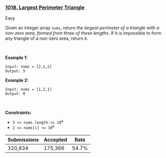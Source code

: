 ### [1018. Largest Perimeter Triangle](https://leetcode.com/problems/largest-perimeter-triangle/)

Easy

Given an integer array `` nums ``, return _the largest perimeter of a triangle with a non-zero area, formed from three of these lengths_. If it is impossible to form any triangle of a non-zero area, return `` 0 ``.

 

<strong class="example">Example 1:</strong>

```
Input: nums = [2,1,2]
Output: 5
```

<strong class="example">Example 2:</strong>

```
Input: nums = [1,2,1]
Output: 0
```

 

__Constraints:__

*   <code>3 <= nums.length <= 10<sup>4</sup></code>
*   <code>1 <= nums[i] <= 10<sup>6</sup></code>

| Submissions    | Accepted     | Rate   |
| -------------- | ------------ | ------ |
| 320,834 | 175,366 | 54.7% |